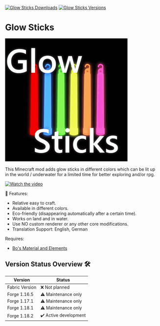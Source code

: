 [![Glow Sticks Downloads](http://cf.way2muchnoise.eu/full_glow-sticks_downloads.svg)](https://www.curseforge.com/minecraft/mc-mods/glow-sticks)
[![Glow Sticks Versions](http://cf.way2muchnoise.eu/versions/Minecraft_glow-sticks_all.svg)](https://www.curseforge.com/minecraft/mc-mods/glow-sticks)

# Glow Sticks

![Glow Sticks][logo]

This Minecraft mod adds glow sticks in different colors which can be lit up in the world / underwater for a limited time for better exploring and/or rpg.

[![Watch the video](https://img.youtube.com/vi/so-65YewqYw/maxresdefault.jpg)](https://youtu.be/so-65YewqYw)

🧪 Features:

- Relative easy to craft.
- Available in different colors.
- Eco-friendly (disappearing automatically after a certain time).
- Works on land and in water.
- Use NO custom renderer or any other core modifications.
- Translation Support: English, German

Requires:

- [Bo's Material and Elements][glow-sticks]

## Version Status Overview 🛠️

| Version        | Status                |
| -------------- | --------------------- |
| Fabric Version | ❌ Not planned        |
| Forge 1.16.5   | ⚠️ Maintenance only   |
| Forge 1.17.1   | ⚠️ Maintenance only   |
| Forge 1.18.1   | ⚠️ Maintenance only   |
| Forge 1.18.2   | ✔️ Active development |

[logo]: src/main/resources/logo.png
[glow-sticks]: https://www.curseforge.com/minecraft/mc-mods/glow-sticks
